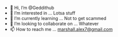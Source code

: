 - 👋 Hi, I’m @Geddithub
- 👀 I’m interested in ... Lotsa stuff
- 🌱 I’m currently learning ... Not to get scammed
- 💞️ I’m looking to collaborate on ... Whatever
- 📫 How to reach me ... marshall.alex7@gmail.com

<!---
Geddithub/Geddithub is a ✨ special ✨ repository because its `README.md` (this file) appears on your GitHub profile.
You can click the Preview link to take a look at your changes.
--->
